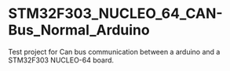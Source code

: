 # STM32F303_NUCLEO_64_CAN-Bus_Normal_Arduino
Test project for Can bus communication between a arduino and a STM32F303 NUCLEO-64 board.
